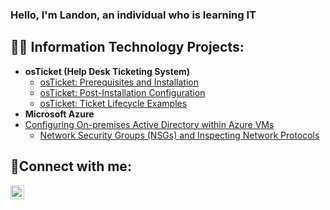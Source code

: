 ### Hello, I'm Landon, an individual who is learning IT
<h2>👨‍💻 Information Technology Projects:</h2>

- <b>osTicket (Help Desk Ticketing System)</b>
  - [osTicket: Prerequisites and Installation](https://github.com/Landon-Rivers/osticket-prereqs)
  - [osTicket: Post-Installation Configuration](https://github.com/Landon-Rivers/post-install-config)
  - [osTicket: Ticket Lifecycle Examples](https://github.com/Landon-Rivers/ticket-lifecycle)
- <b>Microsoft Azure</b>
- [Configuring On-premises Active Directory within Azure VMs](https://github.com/Landon-Rivers/-configure-ad-)
  - [Network Security Groups (NSGs) and Inspecting Network Protocols](https://github.com/Landon-Rivers/azure-network-protocols)

<h2>🤳Connect with me:</h2>

[<img align="left" alt="Landon-Rivers | LinkedIn" width="22px" src="https://cdn.jsdelivr.net/npm/simple-icons@v3/icons/linkedin.svg" />][linkedin]



[linkedin]: https://linkedin.com/in/landon-rivers-52400034
